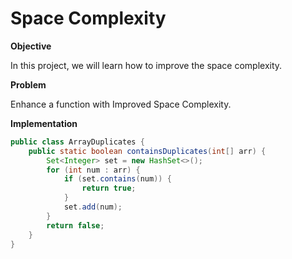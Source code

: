 # Space Complexity

**Objective**

In this project, we will learn how to improve the space complexity.

**Problem**

Enhance a function with Improved Space Complexity.

**Implementation**


```java
public class ArrayDuplicates {
    public static boolean containsDuplicates(int[] arr) {
        Set<Integer> set = new HashSet<>();
        for (int num : arr) {
            if (set.contains(num)) {
                return true;
            }
            set.add(num);
        }
        return false;
    }
}
```
